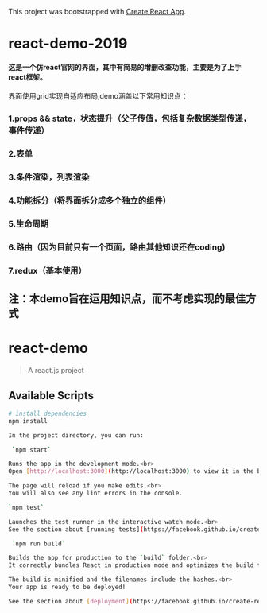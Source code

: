 This project was bootstrapped with [Create React App](https://github.com/facebook/create-react-app).
# react-demo-2019
#### 这是一个仿react官网的界面，其中有简易的增删改查功能，主要是为了上手react框架。
界面使用grid实现自适应布局,demo涵盖以下常用知识点：
### 1.props && state，状态提升（父子传值，包括复杂数据类型传递，事件传递）
### 2.表单
### 3.条件渲染，列表渲染
### 4.功能拆分（将界面拆分成多个独立的组件）
### 5.生命周期
### 6.路由（因为目前只有一个页面，路由其他知识还在coding)
### 7.redux（基本使用）


## 注：本demo旨在运用知识点，而不考虑实现的最佳方式


# react-demo

> A react.js project


## Available Scripts

``` bash
# install dependencies
npm install

In the project directory, you can run:

 `npm start`

Runs the app in the development mode.<br>
Open [http://localhost:3000](http://localhost:3000) to view it in the browser.

The page will reload if you make edits.<br>
You will also see any lint errors in the console.

`npm test`

Launches the test runner in the interactive watch mode.<br>
See the section about [running tests](https://facebook.github.io/create-react-app/docs/running-tests) for more information.

 `npm run build`

Builds the app for production to the `build` folder.<br>
It correctly bundles React in production mode and optimizes the build for the best performance.

The build is minified and the filenames include the hashes.<br>
Your app is ready to be deployed!

See the section about [deployment](https://facebook.github.io/create-react-app/docs/deployment) for more information!